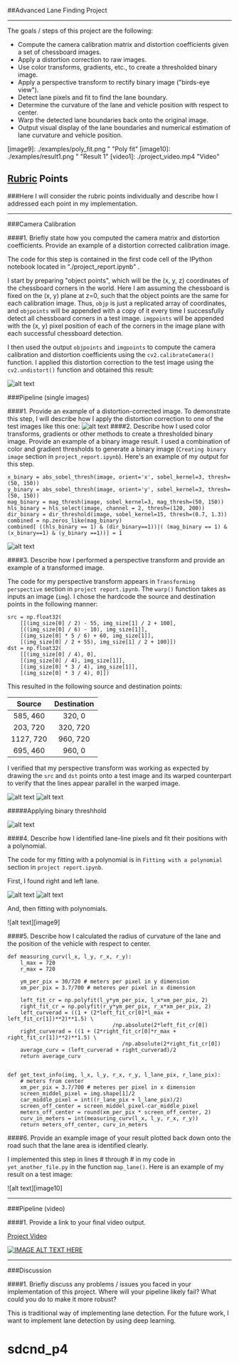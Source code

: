 ##Advanced Lane Finding Project

---


The goals / steps of this project are the following:

* Compute the camera calibration matrix and distortion coefficients given a set of chessboard images.
* Apply a distortion correction to raw images.
* Use color transforms, gradients, etc., to create a thresholded binary image.
* Apply a perspective transform to rectify binary image ("birds-eye view").
* Detect lane pixels and fit to find the lane boundary.
* Determine the curvature of the lane and vehicle position with respect to center.
* Warp the detected lane boundaries back onto the original image.
* Output visual display of the lane boundaries and numerical estimation of lane curvature and vehicle position.

[//]: # (Image References)

[image1]: ./examples/undistort_output.png "Undistorted"
[image2]: ./examples/undistort_img.png "Road Transformed"
[image3]: ./examples/binary_img.png "Binary Example"
[image4]: ./examples/before_warp.png "Warp Example 1"
[image5]: ./examples/warped_color.png "Warp Example 2"
[image6]: ./examples/binary_warped.png "Warp Example 3"
[image7]: ./examples/find_lane.png "Two lanes"
[image8]: ./examples/right_left.png "Right and Left lanes"
[image9]: ./examples/poly_fit.png " "Poly fit"
[image10]: ./examples/result1.png " "Result 1"
[video1]: ./project_video.mp4 "Video"

## [Rubric](https://review.udacity.com/#!/rubrics/571/view) Points
###Here I will consider the rubric points individually and describe how I addressed each point in my implementation.  

---

###Camera Calibration

####1. Briefly state how you computed the camera matrix and distortion coefficients. Provide an example of a distortion corrected calibration image.

The code for this step is contained in the first code cell of the IPython notebook located in "./project_report.ipynb" .  

I start by preparing "object points", which will be the (x, y, z) coordinates of the chessboard corners in the world. Here I am assuming the chessboard is fixed on the (x, y) plane at z=0, such that the object points are the same for each calibration image.  Thus, `objp` is just a replicated array of coordinates, and `objpoints` will be appended with a copy of it every time I successfully detect all chessboard corners in a test image.  `imgpoints` will be appended with the (x, y) pixel position of each of the corners in the image plane with each successful chessboard detection.  

I then used the output `objpoints` and `imgpoints` to compute the camera calibration and distortion coefficients using the `cv2.calibrateCamera()` function.  I applied this distortion correction to the test image using the `cv2.undistort()` function and obtained this result: 

![alt text][image1]

###Pipeline (single images)

####1. Provide an example of a distortion-corrected image.
To demonstrate this step, I will describe how I apply the distortion correction to one of the test images like this one:
![alt text][image2]
####2. Describe how I used color transforms, gradients or other methods to create a thresholded binary image.  Provide an example of a binary image result.
I used a combination of color and gradient thresholds to generate a binary image (`Creating binary image` section in `project_report.ipynb`).  Here's an example of my output for this step. 
```
x_binary = abs_sobel_thresh(image, orient='x', sobel_kernel=3, thresh=(50, 150))
y_binary = abs_sobel_thresh(image, orient='y', sobel_kernel=3, thresh=(50, 150))
mag_binary = mag_thresh(image, sobel_kernel=3, mag_thresh=(50, 150))
hls_binary = hls_select(image, channel = 2, thresh=(120, 200))
dir_binary = dir_threshold(image, sobel_kernel=15, thresh=(0.7, 1.3))
combined = np.zeros_like(mag_binary)
combined[ ((hls_binary == 1) & (dir_binary==1))|( (mag_binary == 1) & (x_binary==1) & (y_binary ==1))] = 1
```

![alt text][image3]

####3. Describe how I performed a perspective transform and provide an example of a transformed image.

The code for my perspective transform appears in `Transforming perspective` section in `project report.ipynb`.  The `warp()` function takes as inputs an image (`img`). I chose the hardcode the source and destination points in the following manner:

```
src = np.float32(
    [[(img_size[0] / 2) - 55, img_size[1] / 2 + 100],
    [((img_size[0] / 6) - 10), img_size[1]],
    [(img_size[0] * 5 / 6) + 60, img_size[1]],
    [(img_size[0] / 2 + 55), img_size[1] / 2 + 100]])
dst = np.float32(
    [[(img_size[0] / 4), 0],
    [(img_size[0] / 4), img_size[1]],
    [(img_size[0] * 3 / 4), img_size[1]],
    [(img_size[0] * 3 / 4), 0]])

```
This resulted in the following source and destination points:

| Source        | Destination   | 
|:-------------:|:-------------:| 
| 585, 460      | 320, 0        | 
| 203, 720      | 320, 720      |
| 1127, 720     | 960, 720      |
| 695, 460      | 960, 0        |

I verified that my perspective transform was working as expected by drawing the `src` and `dst` points onto a test image and its warped counterpart to verify that the lines appear parallel in the warped image.

![alt text][image4]
![alt text][image5]

#####Applying binary threshhold

![alt text][image6]

####4. Describe how I identified lane-line pixels and fit their positions with a polynomial.

The code for my fitting with a polynomial is in `Fitting with a polynomial` section in `project report.ipynb`. 

First, I found right and left lane.

![alt text][image7]
![alt text][image8]

And, then fitting with polynomials.

![alt text][image9]

####5. Describe how I calculated the radius of curvature of the lane and the position of the vehicle with respect to center.

```
def measuring_curv(l_x, l_y, r_x, r_y):
    l_max = 720
    r_max = 720
    
    ym_per_pix = 30/720 # meters per pixel in y dimension
    xm_per_pix = 3.7/700 # meteres per pixel in x dimension

    left_fit_cr = np.polyfit(l_y*ym_per_pix, l_x*xm_per_pix, 2)
    right_fit_cr = np.polyfit(r_y*ym_per_pix, r_x*xm_per_pix, 2)
    left_curverad = ((1 + (2*left_fit_cr[0]*l_max + left_fit_cr[1])**2)**1.5) \
                                 /np.absolute(2*left_fit_cr[0])
    right_curverad = ((1 + (2*right_fit_cr[0]*r_max + right_fit_cr[1])**2)**1.5) \
                                    /np.absolute(2*right_fit_cr[0])
    average_curv = (left_curverad + right_curverad)/2
    return average_curv


def get_text_info(img, l_x, l_y, r_x, r_y, l_lane_pix, r_lane_pix):
    # meters from center
    xm_per_pix = 3.7/700 # meteres per pixel in x dimension
    screen_middel_pixel = img.shape[1]/2
    car_middle_pixel = int((r_lane_pix + l_lane_pix)/2)
    screen_off_center = screen_middel_pixel-car_middle_pixel
    meters_off_center = round(xm_per_pix * screen_off_center, 2)
    curv_in_meters = int(measuring_curv(l_x, l_y, r_x, r_y))
    return meters_off_center, curv_in_meters
```

####6. Provide an example image of your result plotted back down onto the road such that the lane area is identified clearly.

I implemented this step in lines # through # in my code in `yet_another_file.py` in the function `map_lane()`.  Here is an example of my result on a test image:

![alt text][image10]

---

###Pipeline (video)

####1. Provide a link to your final video output.  

[Project Video](https://www.youtube.com/watch?v=vySgXdDJlrs&feature=youtu.be)

[![IMAGE ALT TEXT HERE](https://img.youtube.com/vi/vySgXdDJlrs/0.jpg)](https://www.youtube.com/watch?v=vySgXdDJlrs)

---

###Discussion

####1. Briefly discuss any problems / issues you faced in your implementation of this project.  Where will your pipeline likely fail?  What could you do to make it more robust?

This is traditional way of implementing lane detection. For the future work, I want to implement lane detection by using deep learning.

# sdcnd_p4
